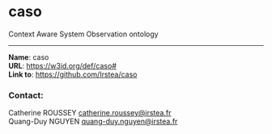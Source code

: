 # caso

Context Aware System Observation ontology 

----

**Name**: caso  
**URL**: <https://w3id.org/def/caso#>  
**Link to**: <https://github.com/Irstea/caso>  

### Contact:  
Catherine ROUSSEY <catherine.roussey@irstea.fr>   
Quang-Duy NGUYEN <quang-duy.nguyen@irstea.fr>
